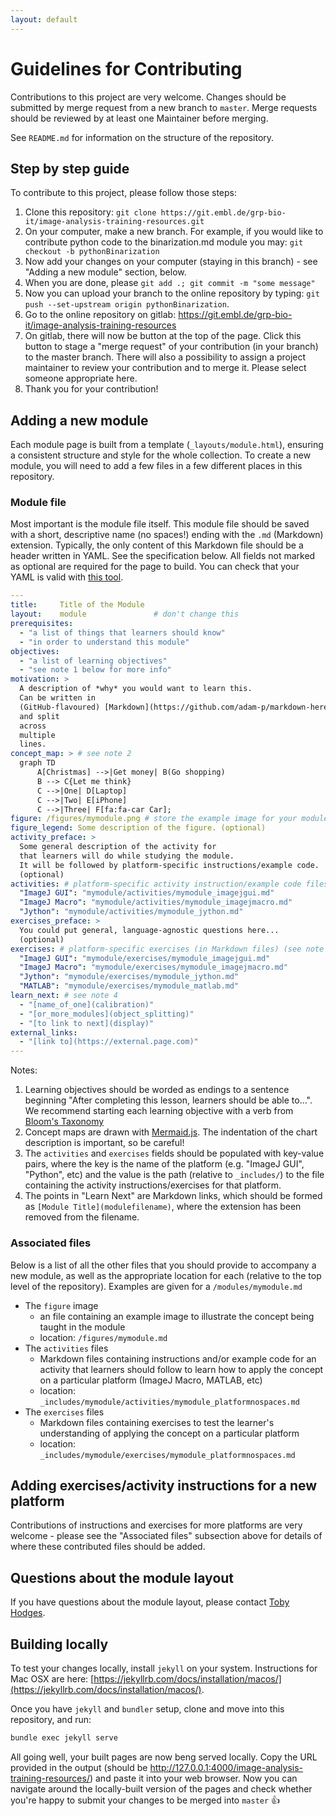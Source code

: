 ```yaml
---
layout: default
---
```

# Guidelines for Contributing

Contributions to this project are very welcome.
Changes should be submitted by merge request from a new branch to `master`.
Merge requests should be reviewed by at least one Maintainer before merging.

See `README.md` for information on the structure of the repository.

## Step by step guide

To contribute to this project, please follow those steps:

1. Clone this repository: `git clone https://git.embl.de/grp-bio-it/image-analysis-training-resources.git`
1. On your computer, make a new branch. For example, if you would like to contribute python code to the binarization.md module you may: `git checkout -b pythonBinarization`
1. Now add your changes on your computer (staying in this branch) - see "Adding a new module" section, below.
1. When you are done, please `git add .; git commit -m "some message"`
1. Now you can upload your branch to the online repository by typing: `git push --set-upstream origin pythonBinarization`.
1. Go to the online repository on gitlab: https://git.embl.de/grp-bio-it/image-analysis-training-resources
1. On gitlab, there will now be button at the top of the page. Click this button to stage a "merge request" of your contribution (in your branch) to the master branch. There will also a possibility to assign a project maintainer to review your contribution and to merge it. Please select someone appropriate here.
1. Thank you for your contribution!

## Adding a new module

Each module page is built from a template (`_layouts/module.html`),
ensuring a consistent structure and style for the whole collection.
To create a new module, you will need to add a few files
in a few different places in this repository.

### Module file
Most important is the module file itself.
This module file should be saved with a short, descriptive name (no spaces!)
ending with the `.md` (Markdown) extension.
Typically, the only content of this Markdown file should be a header
written in YAML. See the specification below.
All fields not marked as optional are required for the page to build.
You can check that your YAML is valid with [this tool](http://www.yamllint.com/).

```yaml
---
title:     Title of the Module
layout:    module               # don't change this
prerequisites:
  - "a list of things that learners should know"
  - "in order to understand this module"
objectives:
  - "a list of learning objectives"
  - "see note 1 below for more info"
motivation: >
  A description of *why* you would want to learn this.
  Can be written in
  (GitHub-flavoured) [Markdown](https://github.com/adam-p/markdown-here/wiki/Markdown-Cheatsheet)
  and split
  across
  multiple
  lines.
concept_map: > # see note 2
  graph TD
      A[Christmas] -->|Get money| B(Go shopping)
      B --> C{Let me think}
      C -->|One| D[Laptop]
      C -->|Two| E[iPhone]
      C -->|Three| F[fa:fa-car Car];
figure: /figures/mymodule.png # store the example image for your module in the `figures` folder and provide the absolute path from the root of the site here.
figure_legend: Some description of the figure. (optional)
activity_preface: >
  Some general description of the activity for
  that learners will do while studying the module.
  It will be followed by platform-specific instructions/example code.
  (optional)
activities: # platform-specific activity instruction/example code files (see note 3) (optional)
  "ImageJ GUI": "mymodule/activities/mymodule_imagejgui.md"
  "ImageJ Macro": "mymodule/activities/mymodule_imagejmacro.md"
  "Jython": "mymodule/activities/mymodule_jython.md"
exercises_preface: >
  You could put general, language-agnostic questions here...
  (optional)
exercises: # platform-specific exercises (in Markdown files) (see note 3) (optional)
  "ImageJ GUI": "mymodule/exercises/mymodule_imagejgui.md"
  "ImageJ Macro": "mymodule/exercises/mymodule_imagejmacro.md"
  "Jython": "mymodule/exercises/mymodule_jython.md"
  "MATLAB": "mymodule/exercises/mymodule_matlab.md"
learn_next: # see note 4
  - "[name_of_one](calibration)"
  - "[or_more_modules](object_splitting)"
  - "[to link to next](display)"
external_links:
  - "[link to](https://external.page.com)"
---
```

Notes:

1. Learning objectives should be worded as endings to a sentence beginning "After completing this lesson, learners should be able to...". We recommend starting each learning objective with a verb from [Bloom's Taxonomy](https://cft.vanderbilt.edu/guides-sub-pages/blooms-taxonomy/)
2. Concept maps are drawn with [Mermaid.js](https://mermaidjs.github.io/flowchart.html). The indentation of the chart description is important, so be careful!
3. The `activities` and `exercises` fields should be populated with key-value pairs, where the key is the name of the platform (e.g. "ImageJ GUI", "Python", etc) and the value is the path (relative to `_includes/`) to the file containing the activity instructions/exercises for that platform.
4. The points in "Learn Next" are Markdown links, which should be formed as `[Module Title](modulefilename)`, where the extension has been removed from the filename.

### Associated files

Below is a list of all the other files that you should provide
to accompany a new module,
as well as the appropriate location for each
(relative to the top level of the repository).
Examples are given for a `/modules/mymodule.md`

- The `figure` image
  - an file containing an example image to illustrate the concept being taught in the module
  - location: `/figures/mymodule.md`
- The `activities` files
  - Markdown files containing instructions and/or example code for an activity that learners should follow to learn how to apply the concept on a particular platform (ImageJ Macro, MATLAB, etc)
  - location: `_includes/mymodule/activities/mymodule_platformnospaces.md`
- The `exercises` files
  - Markdown files containing exercises to test the learner's understanding of applying the concept on a particular platform
  - location: `_includes/mymodule/exercises/mymodule_platformnospaces.md`

## Adding exercises/activity instructions for a new platform

Contributions of instructions and exercises for more platforms are very welcome - please see the "Associated files" subsection above for details of where these contributed files should be added.

## Questions about the module layout

If you have questions about the module layout, please contact [Toby Hodges](mailto:toby.hodges@embl.de).

## Building locally

To test your changes locally, install `jekyll` on your system. Instructions for Mac OSX are here: [https://jekyllrb.com/docs/installation/macos/](https://jekyllrb.com/docs/installation/macos/).

Once you have `jekyll` and `bundler` setup,
clone and move into this repository,
and run:

```bash
bundle exec jekyll serve
```

All going well, your built pages are now beng served locally.
Copy the URL provided in the output
(should be http://127.0.0.1:4000/image-analysis-training-resources/)
and paste it into your web browser.
Now you can navigate around the locally-built version of the pages
and check whether you're happy to submit your changes to be merged into `master` :+1:
